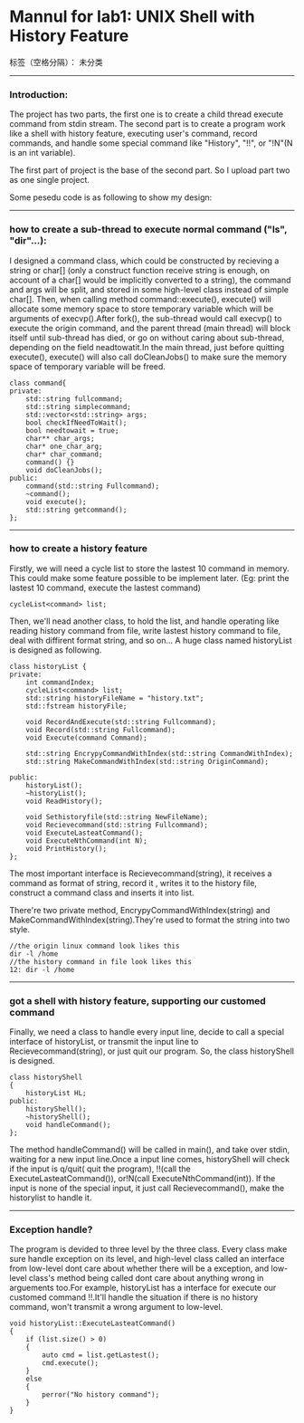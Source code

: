 ﻿# Mannul for lab1: UNIX Shell with History Feature

标签（空格分隔）： 未分类

---

### Introduction:

The project has two parts, the first one is to create a child thread execute command from stdin stream. The second part is to create a program work like a shell with history feature, executing user's command, record commands, and handle some special command like "History", "!!", or "!N"(N is an int variable).

The first part of project is the base of the second part. So I upload part two as one single project.

Some pesedu code is as following to show my design:

---

### how to create a sub-thread to execute normal command ("ls", "dir"...):

I designed a command class, which could be constructed by recieving a string or char[] (only a construct function receive string is enough, on account of a char[] would be implicitly converted to a string), the command and args will be split, and stored in some high-level class instead of simple char[]. Then, when calling method command::execute(), execute() will allocate some memory space to store temporary variable which will be arguments of execvp().After fork(), the sub-thread would call execvp() to execute the origin command, and the parent thread (main thread) will block itself until sub-thread has died, or go on without caring about sub-thread, depending on the field neadtowatit.In the main thread, just before quitting execute(), execute() will also call doCleanJobs() to make sure the memory space of temporary variable will be freed.
```
class command{
private:
	std::string fullcommand;
	std::string simplecommand;
	std::vector<std::string> args;
	bool checkIfNeedToWait();
	bool needtowait = true;
	char** char_args;
	char* one_char_arg;
	char* char_command;
	command() {}
	void doCleanJobs();
public:
	command(std::string Fullcommand);
	~command();
	void execute();
	std::string getcommand();
};

```

---

### how to create a history feature

Firstly, we will need a cycle list to store the lastest 10 command in memory. This could make some feature possible to be implement later. (Eg: print the lastest 10 command, execute the lastest command)

```
cycleList<command> list;
```
Then, we'll nead another class, to hold the list, and handle operating like reading history command from file, write lastest history command to file, deal with diffirent format string, and so on... A huge class named historyList is designed as following.
```
class historyList {
private:
	int commandIndex;
	cycleList<command> list;
	std::string historyFileName = "history.txt";
	std::fstream historyFile;

	void RecordAndExecute(std::string Fullcommand);
	void Record(std::string Fullcommand);
	void Execute(command Command);

	std::string EncrypyCommandWithIndex(std::string CommandWithIndex);
	std::string MakeCommandWithIndex(std::string OriginCommand);
	
public:
	historyList();
	~historyList();
	void ReadHistory();
	
	void Sethistoryfile(std::string NewFileName);
	void Recievecommand(std::string Fullcommand);
	void ExecuteLasteatCommand();
	void ExecuteNthCommand(int N);
	void PrintHistory();
};
```
The most important interface is Recievecommand(string), it receives a command as format of string, record it , writes it to the history file, construct a command class and inserts it into list.

There're two private method, EncrypyCommandWithIndex(string) and MakeCommandWithIndex(string).They're used to format the string into two style.

```
//the origin linux command look likes this
dir -l /home
//the history command in file look likes this
12: dir -l /home
```

---

### got a shell with history feature, supporting our customed command

Finally, we need a class to handle every input line, decide to call a special interface of historyList, or transmit the input line to  Recievecommand(string), or just quit our program.
So, the class historyShell is designed.
```
class historyShell
{
	historyList HL;
public:
	historyShell();
	~historyShell();
	void handleCommand();
};
```
The method handleCommand() will be called in main(), and take over stdin, waiting for a new input line.Once a input line comes, historyShell will check if the input is q/quit( quit the program), !!(call the ExecuteLasteatCommand()), or!N(call ExecuteNthCommand(int)). If the input is none of the special input, it just call Recievecommand(), make the historylist to handle it.

---

### Exception handle?

The program is devided to three level by the three class. Every class make sure handle exception on its level, and high-level class called an interface from low-level dont care about whether there will be a exception, and low-level class's method being called  dont care about anything wrong in arguements too.For example, historyList has a interface for execute our customed command !!.It'll handle the situation if there is no history command, won't transmit a wrong argument to low-level.

```
void historyList::ExecuteLasteatCommand()
{
	if (list.size() > 0) 
	{
		auto cmd = list.getLastest();
		cmd.execute();
	}
	else
	{
		perror("No history command");
	}
}
```



